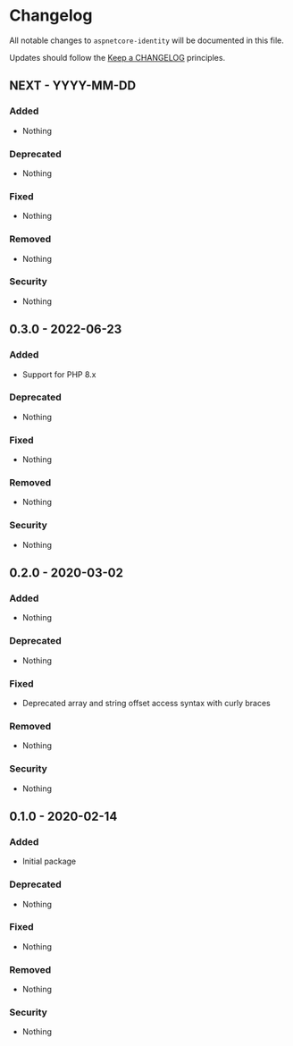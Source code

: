 # Changelog

All notable changes to `aspnetcore-identity` will be documented in this file.

Updates should follow the [Keep a CHANGELOG](http://keepachangelog.com/) principles.

## NEXT - YYYY-MM-DD

### Added
- Nothing

### Deprecated
- Nothing

### Fixed
- Nothing

### Removed
- Nothing

### Security
- Nothing

## 0.3.0 - 2022-06-23

### Added
- Support for PHP 8.x

### Deprecated
- Nothing

### Fixed
- Nothing

### Removed
- Nothing

### Security
- Nothing

## 0.2.0 - 2020-03-02

### Added
- Nothing

### Deprecated
- Nothing

### Fixed
- Deprecated array and string offset access syntax with curly braces

### Removed
- Nothing

### Security
- Nothing

## 0.1.0 - 2020-02-14

### Added
- Initial package

### Deprecated
- Nothing

### Fixed
- Nothing

### Removed
- Nothing

### Security
- Nothing
